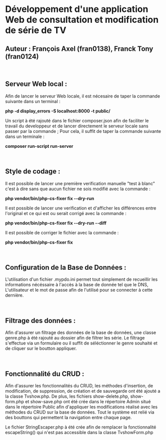 <h1> Développement d'une application Web de consultation et modification de série de TV</h1>
<h2> Auteur : François Axel (fran0138), Franck Tony (fran0124) </h2>
<br>

<h2>Serveur Web local :</h2>
<p>Afin de lancer le serveur Web locale, il est nécesaire de taper la commande suivante dans un terminal :</p>
<p><strong>php -d display_errors -S localhost:8000 -t public/</strong></p>

<p>Un script à été rajouté dans le fichier composer.json afin de faciliter le travail du developpeur et de lancer directement le serveur locale sans passer par la commande ; Pour cela, il suffit de taper la commande suivante dans un terminale :</p>
<p><strong>composer run-script run-server</strong></p>
<br>


<h2>Style de codage :</h2>
<p> Il est possible de lancer une première verification manuelle "test à blanc" c'est à dire sans que aucun fichier ne sois modifié avec la commande :</p>
<p><strong>php vendor/bin/php-cs-fixer fix --dry-run</strong></p>

<p> Il est possible de lancer une verification et d'afficher les différences entre l'original et ce qui est ou serait corrigé avec la commande :</p>
<p><strong>php vendor/bin/php-cs-fixer fix --dry-run --diff</strong></p>

<p> Il est possible de corriger le fichier avec la commande :</p>
<p><strong>php vendor/bin/php-cs-fixer fix</strong></p>
<br>


<h2>Configuration de la Base de Données : </h2>
<p> L'utilisation d'un fichier .mypdo.ini permet tout simplement de recueillir les informations nécéssaire à l'accès à la base de donnée tel que le DNS, L'utilisateur et le mot de passe afin de l'utilisé pour se connecter à cette dernière.</p>
<br>

<h2>Filtrage des données : </h2>
<p> Afin d'assurer un filtrage des données de la base de données, une classe genre.php à été rajouté au dossier afin de filtrer les série. Le filtrage s'effectue via un formulaire ou il suffit de séléctionner le genre souhaité et de cliquer sur le boutton appliquer. </p>
<br>

<h2>Fonctionnalité du CRUD :</h2>
<p> Afin d'assurer les fonctionnalités du CRUD, les méthodes d'insertion, de modification, de suppression, de création et de sauvegarde ont été ajouté a la classe Tvshow.php. De plus, les fichiers show-delete.php, show-form.php et show-save.php ont été crée dans le répertoire Admin situé dans le répertoire Public afin d'appliquer les modifications réalisé avec les méthodes du CRUD sur la base de données. Tout le système est relié via des bouttons qui permettent la navigation entre chaque page. </p>
<p> Le fichier StringEscaper.php à été crée afin de remplacer la fonctionnalité escapeString() qui n'est pas accessible dans la classe TvshowForm.php </p>
